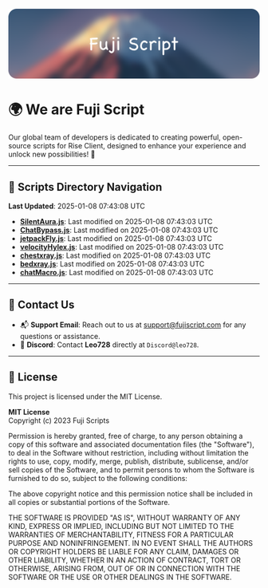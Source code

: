![Banner](.github/b.webp)

# 🌍 **We are Fuji Script**

Our global team of developers is dedicated to creating powerful, open-source scripts for Rise Client, designed to enhance your experience and unlock new possibilities! 🌟

---
<!-- SCRIPTS_NAVIGATION_START -->
## 📂 **Scripts Directory Navigation**

**Last Updated**: 2025-01-08 07:43:08 UTC

- **[SilentAura.js](scripts/SilentAura.js)**: Last modified on 2025-01-08 07:43:03 UTC
- **[ChatBypass.js](scripts/ChatBypass.js)**: Last modified on 2025-01-08 07:43:03 UTC
- **[jetpackFly.js](scripts/jetpackFly.js)**: Last modified on 2025-01-08 07:43:03 UTC
- **[velocityHylex.js](scripts/velocityHylex.js)**: Last modified on 2025-01-08 07:43:03 UTC
- **[chestxray.js](scripts/chestxray.js)**: Last modified on 2025-01-08 07:43:03 UTC
- **[bedxray.js](scripts/bedxray.js)**: Last modified on 2025-01-08 07:43:03 UTC
- **[chatMacro.js](scripts/chatMacro.js)**: Last modified on 2025-01-08 07:43:03 UTC

<!-- SCRIPTS_NAVIGATION_END -->

---

## 💬 **Contact Us**  
- 📬 **Support Email**: Reach out to us at [support@fujiscript.com](mailto:support@fujiscript.com) for any questions or assistance.  
- 💬 **Discord**: Contact **Leo728** directly at `Discord@leo728`.

---

## 📜 **License**

This project is licensed under the MIT License.  

**MIT License**  
Copyright (c) 2023 Fuji Scripts  

Permission is hereby granted, free of charge, to any person obtaining a copy of this software and associated documentation files (the "Software"), to deal in the Software without restriction, including without limitation the rights to use, copy, modify, merge, publish, distribute, sublicense, and/or sell copies of the Software, and to permit persons to whom the Software is furnished to do so, subject to the following conditions:  

The above copyright notice and this permission notice shall be included in all copies or substantial portions of the Software.  

THE SOFTWARE IS PROVIDED "AS IS", WITHOUT WARRANTY OF ANY KIND, EXPRESS OR IMPLIED, INCLUDING BUT NOT LIMITED TO THE WARRANTIES OF MERCHANTABILITY, FITNESS FOR A PARTICULAR PURPOSE AND NONINFRINGEMENT. IN NO EVENT SHALL THE AUTHORS OR COPYRIGHT HOLDERS BE LIABLE FOR ANY CLAIM, DAMAGES OR OTHER LIABILITY, WHETHER IN AN ACTION OF CONTRACT, TORT OR OTHERWISE, ARISING FROM, OUT OF OR IN CONNECTION WITH THE SOFTWARE OR THE USE OR OTHER DEALINGS IN THE SOFTWARE.  
